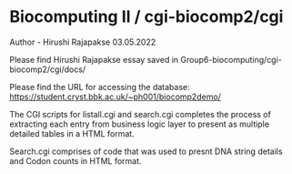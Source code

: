 Biocomputing II / cgi-biocomp2/cgi
==================================

Author - Hirushi Rajapakse 03.05.2022

Please find Hirushi Rajapakse essay saved in Group6-biocomputing/cgi-biocomp2/cgi/docs/

Please find the URL for accessing the database: https://student.cryst.bbk.ac.uk/~ph001/biocomp2demo/

The CGI scripts for listall.cgi and search.cgi completes the process of extracting each entry from business logic layer to present as multiple detailed tables in a HTML format.

Search.cgi comprises of code that was used to presnt DNA string details and Codon counts in HTML format.


